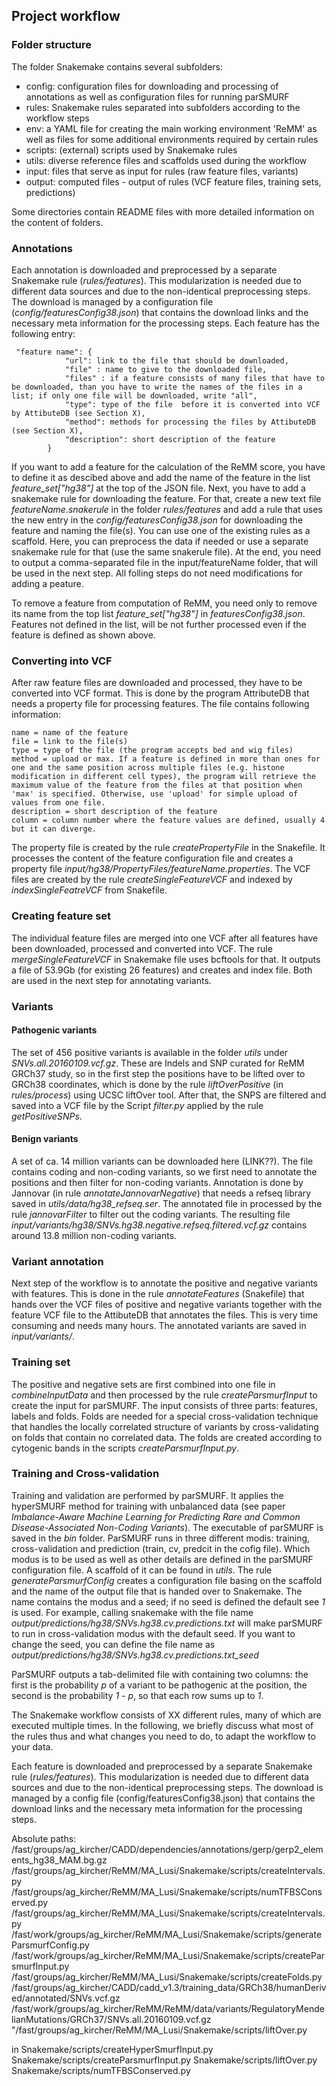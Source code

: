 ## Project workflow
### Folder structure

The folder Snakemake contains several subfolders:

- config: configuration files for downloading and processing of annotations as well as configuration files for running parSMURF
- rules: Snakemake rules separated into subfolders according to the workflow steps
- env: a YAML file for creating the main working environment 'ReMM' as well as files for some additional environments required by certain rules
- scripts: (external) scripts used by Snakemake rules
- utils: diverse reference files and scaffolds used during the workflow
- input: files that serve as input for  rules (raw feature files, variants)
- output: computed files - output of rules (VCF feature files, training sets, predictions)

Some directories contain README files with more detailed information on the content of folders.

### Annotations

Each annotation is downloaded and preprocessed by a separate Snakemake rule (*rules/features*). This modularization is needed due to different data sources and due to the non-identical preprocessing steps. The download is managed by a configuration file (*config/featuresConfig38.json*) that contains the download links and the necessary meta information for the processing steps. Each feature has the following entry:


```
 "feature name": {
            "url": link to the file that should be downloaded,
            "file" : name to give to the downloaded file,
            "files" : if a feature consists of many files that have to be downloaded, than you have to write the names of the files in a list; if only one file will be downloaded, write "all",
            "type": type of the file  before it is converted into VCF by AttibuteDB (see Section X),
            "method": methods for processing the files by AttibuteDB (see Section X),
            "description": short description of the feature
        }
```
If you want to add a feature for the calculation of the ReMM score, you have to define it as descibed above and add the name of the feature in the list *feature_set["hg38"]* at the top of the JSON file. Next, you have to add a snakemake rule for downloading the feature. For that, create a new text file *featureName.snakerule* in the folder *rules/features* and add a rule that uses the new entry in the *config/featuresConfig38.json* for downloading the feature and naming the file(s). You can use one of the existing rules as a scaffold. Here, you can preprocess the data if needed or use a separate snakemake rule for that (use the same snakerule file). At the end, you need to output a comma-separated file in the input/featureName folder, that will be used in the next step. All folling steps do not need modifications for adding a peature. 

To remove a feature from computation of ReMM, you need only to remove its name from the top list *feature_set["hg38"]* in *featuresConfig38.json*. Features not defined in the list, will be not further processed even if the feature is defined as shown above. 

### Converting into VCF
After raw feature files are downloaded and processed, they have to be converted into VCF format. This is done by the program AttributeDB that needs a property file for processing features. The file contains following information:

```
name = name of the feature 
file = link to the file(s)
type = type of the file (the program accepts bed and wig files) 
method = upload or max. If a feature is defined in more than ones for one and the same position across multiple files (e.g. histone modification in different cell types), the program will retrieve the maximum value of the feature from the files at that position when 'max' is specified. Otherwise, use 'upload' for simple upload of values from one file.
description = short description of the feature
column = column number where the feature values are defined, usually 4 but it can diverge.

```
The property file is created by the rule *createPropertyFile* in the Snakefile. It processes the content of the feature configuration file and creates a property file  *input/hg38/PropertyFiles/featureName.properties*. The VCF files are created by the rule *createSingleFeatureVCF* and indexed by *indexSingleFeatreVCF* from Snakefile.

### Creating feature set
The individual feature files are merged into one VCF after all features have been downloaded, processed and converted into VCF. The rule *mergeSingleFeatureVCF* in Snakemake file uses bcftools for that. It outputs a file of 53.9Gb (for existing 26 features) and creates and index file. Both are used in the next step for annotating variants.

### Variants
#### Pathogenic variants
The set of 456 positive variants is available in the folder *utils* under *SNVs.all.20160109.vcf.gz*. These are Indels and SNP curated for ReMM GRCh37 study, so in the first step the positions have to be lifted over to GRCh38 coordinates, which is done by the rule *liftOverPositive* (in *rules/process*) using UCSC liftOver tool. After that, the SNPS are filtered and saved into a VCF file by the Script *filter.py*  applied by the rule *getPositiveSNPs*.

#### Benign variants
A set of ca. 14 million variants can be downloaded here (LINK??). The file contains coding and non-coding variants, so we first need to annotate the positions and then filter for non-coding variants. Annotation is done by Jannovar (in rule *annotateJannovarNegative*) that needs a refseq library saved in *utils/data/hg38_refseq.ser*. The annotated file in processed by the rule  *jannovarFilter* to filter out the coding variants. The resulting file *input/variants/hg38/SNVs.hg38.negative.refseq.filtered.vcf.gz* contains around 13.8 million non-coding variants.

### Variant annotation
Next step of the workflow is to annotate the positive and negative variants with features. This is done in the rule *annotateFeatures* (Snakefile) that hands over the VCF files of positive and negative variants together with the feature VCF file to the AttibuteDB that annotates the files. This is very time consuming and needs many hours. The annotated variants are saved in *input/variants/*.

### Training set 
The positive and negative sets are first combined into one file in *combineInputData* and then processed by the rule *createParsmurfInput* to create the input for parSMURF. The input consists of three parts: features, labels and folds. Folds are needed for a special cross-validation technique that handles the locally correlated structure of variants by cross-validating on folds that contain no correlated data. The folds are created according to cytogenic bands in the scripts *createParsmurfInput.py*.

### Training and Cross-validation
Training  and validation are performed by parSMURF. It applies the hyperSMURF method for training with unbalanced data (see paper *Imbalance-Aware Machine Learning for Predicting Rare and Common Disease-Associated Non-Coding Variants*). The executable of parSMURF is saved in the *bin* folder. ParSMURF runs in three different modis: training, cross-validation and prediction (train, cv, predcit in the cofig file). Which modus is to be used as well as other details are defined in the parSMURF configuration file. A scaffold of it can be found in *utils*. The rule *generateParsmurfConfig* creates a configuration file basing on the scaffold and the name of the output file that is handed over to Snakemake. The name contains the modus and a seed; if no seed is defined the default see *1* is used. For example, calling snakemake with the file name *output/predictions/hg38/SNVs.hg38.cv.predictions.txt* will make parSMURF to run in cross-validation modus with the default seed. If you want to change the seed, you can define the file name as  *output/predictions/hg38/SNVs.hg38.cv.predictions.txt_seed*

ParSMURF outputs a tab-delimited file with containing two columns: the first is the probability *p* of a variant to be pathogenic at the position, the second is the probability *1 - p*, so that each row sums up to *1*. 







The Snakemake workflow consists of XX different rules, many of which are executed multiple times. 
In the following, we briefly discuss what most of the rules thus and what changes you need to do, to adapt the workflow to your data. 


Each feature is downloaded and preprocessed by a separate Snakemake rule (*rules/features*). This modularization is needed due to different data sources and due to the non-identical preprocessing steps. The download  is managed by a config file (config/featuresConfig38.json) that contains the download links and the necessary meta information for the processing steps.



Absolute paths:
/fast/groups/ag_kircher/CADD/dependencies/annotations/gerp/gerp2_elements_hg38_MAM.bg.gz
/fast/groups/ag_kircher/ReMM/MA_Lusi/Snakemake/scripts/createIntervals.py
/fast/groups/ag_kircher/ReMM/MA_Lusi/Snakemake/scripts/numTFBSConserved.py
/fast/groups/ag_kircher/ReMM/MA_Lusi/Snakemake/scripts/createIntervals.py
/fast/work/groups/ag_kircher/ReMM/MA_Lusi/Snakemake/scripts/generateParsmurfConfig.py
/fast/work/groups/ag_kircher/ReMM/MA_Lusi/Snakemake/scripts/createParsmurfInput.py
/fast/groups/ag_kircher/ReMM/MA_Lusi/Snakemake/scripts/createFolds.py
/fast/groups/ag_kircher/CADD/cadd_v1.3/training_data/GRCh38/humanDerived/annotated/SNVs.vcf.gz
/fast/work/groups/ag_kircher/ReMM/ReMM/data/variants/RegulatoryMendelianMutations/GRCh37/SNVs.all.20160109.vcf.gz
"/fast/groups/ag_kircher/ReMM/MA_Lusi/Snakemake/scripts/liftOver.py

in
Snakemake/scripts/createHyperSmurfInput.py
Snakemake/scripts/createParsmurfInput.py
Snakemake/scripts/liftOver.py
Snakemake/scripts/numTFBSConserved.py
